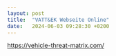 ```yaml
---
layout: post
title:  "VATT&EK Webseite Online"
date:   2024-06-03 09:28:30 +0200
---
```



https://vehicle-threat-matrix.com/